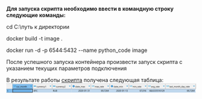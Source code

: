 <b>Для запуска скрипта необходимо ввести в командную строку следующие команды:</b>

cd C:\путь к директории

docker build -t image .

docker run -d -p 6544:5432 --name python_code image

После успешного запуска контейнера произвести запуск скрипта с указанием текущих параметров подключения

В результате работы [скрипта](https://github.com/PolarJaba/3-2_Parsing_project/blob/dev/dockerfile_version/parsing_data.py) получена следующая таблица:
![](https://github.com/PolarJaba/3-2_Parsing_project/blob/dev/dockerfile_version/image.png)
